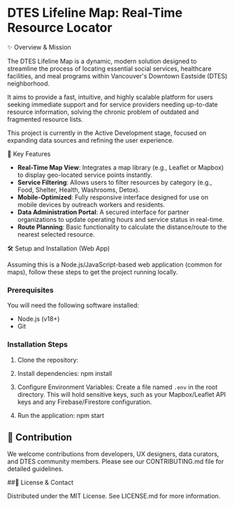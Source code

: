 # DTES Lifeline Map: Real-Time Resource Locator

✨ Overview & Mission

The DTES Lifeline Map is a dynamic, modern solution designed to streamline the process of locating essential social services, healthcare facilities, and meal programs within Vancouver's Downtown Eastside (DTES) neighborhood.

It aims to provide a fast, intuitive, and highly scalable platform for users seeking immediate support and for service providers needing up-to-date resource information, solving the chronic problem of outdated and fragmented resource lists.

This project is currently in the Active Development stage, focused on expanding data sources and refining the user experience.

🚀 Key Features

- **Real-Time Map View**: Integrates a map library (e.g., Leaflet or Mapbox) to display geo-located service points instantly.
- **Service Filtering**: Allows users to filter resources by category (e.g., Food, Shelter, Health, Washrooms, Detox).
- **Mobile-Optimized**: Fully responsive interface designed for use on mobile devices by outreach workers and residents.
- **Data Administration Portal**: A secured interface for partner organizations to update operating hours and service status in real-time.
- **Route Planning**: Basic functionality to calculate the distance/route to the nearest selected resource.

🛠️ Setup and Installation (Web App)

Assuming this is a Node.js/JavaScript-based web application (common for maps), follow these steps to get the project running locally.

### Prerequisites

You will need the following software installed:

- Node.js (v18+)
- Git

### Installation Steps

1. Clone the repository:
  
2. Install dependencies:
npm install

3. Configure Environment Variables:
Create a file named `.env` in the root directory. This will hold sensitive keys, such as your Mapbox/Leaflet API keys and any Firebase/Firestore configuration.

4. Run the application:
npm start


## 🤝 Contribution
We welcome contributions from developers, UX designers, data curators, and DTES community members. Please see our CONTRIBUTING.md file for detailed guidelines.

##📜 License & Contact

Distributed under the MIT License. See LICENSE.md for more information.
